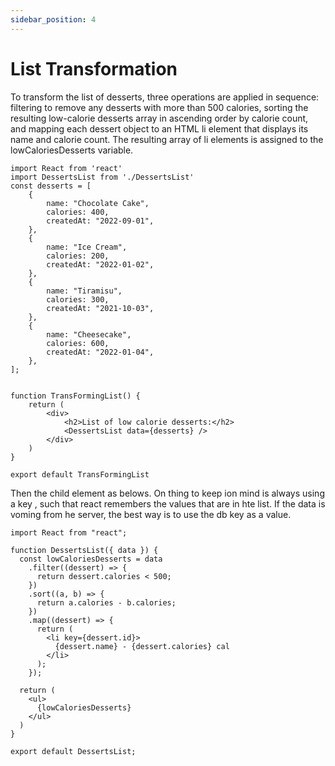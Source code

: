 ```yaml
---
sidebar_position: 4
---
```


# List Transformation 

To transform the list of desserts, three operations are applied in sequence: filtering to remove any desserts with more than 500 calories, sorting the resulting low-calorie desserts array in ascending order by calorie count, and mapping each dessert object to an HTML li element that displays its name and calorie count. The resulting array of li elements is assigned to the lowCaloriesDesserts variable.

```JSX
import React from 'react'
import DessertsList from './DessertsList'
const desserts = [
    {
        name: "Chocolate Cake",
        calories: 400,
        createdAt: "2022-09-01",
    },
    {
        name: "Ice Cream",
        calories: 200,
        createdAt: "2022-01-02",
    },
    {
        name: "Tiramisu",
        calories: 300,
        createdAt: "2021-10-03",
    },
    {
        name: "Cheesecake",
        calories: 600,
        createdAt: "2022-01-04",
    },
];


function TransFormingList() {
    return (
        <div>
            <h2>List of low calorie desserts:</h2>
            <DessertsList data={desserts} />
        </div>
    )
}

export default TransFormingList
```

Then the child element as belows. On thing to keep ion mind is always using a key , such that react remembers the values that are in hte list. 
If the data is voming from he server, the best way is to use the db key as a value. 


```JSX
import React from "react";

function DessertsList({ data }) {
  const lowCaloriesDesserts = data
    .filter((dessert) => {
      return dessert.calories < 500;
    })
    .sort((a, b) => {
      return a.calories - b.calories;
    })
    .map((dessert) => {
      return (
        <li key={dessert.id}>
          {dessert.name} - {dessert.calories} cal
        </li>
      );
    });

  return (
    <ul>
      {lowCaloriesDesserts}
    </ul>
  )
}

export default DessertsList;

```